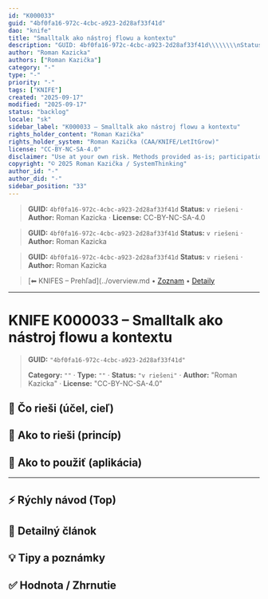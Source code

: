 ```yaml
---
id: "K000033"
guid: "4bf0fa16-972c-4cbc-a923-2d28af33f41d"
dao: "knife"
title: "Smalltalk ako nástroj flowu a kontextu"
description: "GUID: 4bf0fa16-972c-4cbc-a923-2d28af33f41d\\\\\\\\nStatus: v riešeni · Author: Roman Kazicka · License: CC-BY-NC-SA-4.0"
author: "Roman Kazicka"
authors: ["Roman Kazička"]
category: "-"
type: "-"
priority: "-"
tags: ["KNIFE"]
created: "2025-09-17"
modified: "2025-09-17"
status: "backlog"
locale: "sk"
sidebar_label: "K000033 – Smalltalk ako nástroj flowu a kontextu"
rights_holder_content: "Roman Kazička"
rights_holder_system: "Roman Kazička (CAA/KNIFE/LetItGrow)"
license: "CC-BY-NC-SA-4.0"
disclaimer: "Use at your own risk. Methods provided as-is; participation is voluntary and context-aware."
copyright: "© 2025 Roman Kazička / SystemThinking"
author_id: "-"
author_did: "-"
sidebar_position: "33"
---
```

<!-- body:start -->

<!-- fm-visible: start -->
> **GUID:** `4bf0fa16-972c-4cbc-a923-2d28af33f41d`
> **Status:** `v riešeni` · **Author:** Roman Kazicka · **License:** CC-BY-NC-SA-4.0
<!-- fm-visible: end -->
<!-- body:start -->

<!-- fm-visible: start -->
> **GUID:** `4bf0fa16-972c-4cbc-a923-2d28af33f41d`
> **Status:** `v riešeni` · **Author:** Roman Kazicka
<!-- fm-visible: end -->
<!-- body:start -->

<!-- fm-visible: start -->
> **GUID:** `4bf0fa16-972c-4cbc-a923-2d28af33f41d`
> **Status:** `v riešeni` · **Author:** Roman Kazicka
<!-- fm-visible: end -->
<!-- body:start -->

<!-- nav:knifes -->
> [⬅ KNIFES – Prehľad](../overview.md • [Zoznam](../KNIFE_Overview_List.md) • [Detaily](../KNIFE_Overview_Details.md)
---
# KNIFE K000033 – Smalltalk ako nástroj flowu a kontextu
<!-- fm-visible: start -->

> **GUID:** `"4bf0fa16-972c-4cbc-a923-2d28af33f41d"`
>   
> **Category:** `""` · **Type:** `""` · **Status:** `"v riešeni"` · **Author:** "Roman Kazicka" · **License:** "CC-BY-NC-SA-4.0"
<!-- fm-visible: end -->


## 🎯 Čo rieši (účel, cieľ)

## 🧩 Ako to rieši (princíp)

## 🧪 Ako to použiť (aplikácia)

---

## ⚡ Rýchly návod (Top)

## 📜 Detailný článok

## 💡 Tipy a poznámky

## ✅ Hodnota / Zhrnutie
